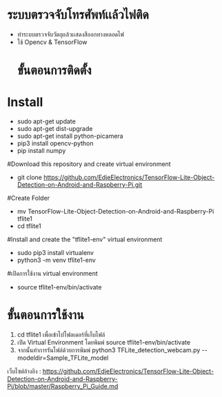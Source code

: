 # ระบบตรวจจับโทรศัพท์เเล้วไฟติด
- ทำระบบตรวจจับวัตถุเเล้วเเสดงสีออกทางหลอดไฟ
- ใช้ Opencv & TensorFlow
     # ขั้นตอนการติดตั้ง
# Install
  - sudo apt-get update
  - sudo apt-get dist-upgrade
  - sudo apt-get install python-picamera
  - pip3 install opencv-python
  - pip install numpy

  #Download this repository and create virtual environment
  - git clone https://github.com/EdjeElectronics/TensorFlow-Lite-Object-Detection-on-Android-and-Raspberry-Pi.git

  #Create Folder
  - mv TensorFlow-Lite-Object-Detection-on-Android-and-Raspberry-Pi tflite1
  - cd tflite1

  #Install and create the "tflite1-env" virtual environment
  - sudo pip3 install virtualenv
  - python3 -m venv tflite1-env

  #เปิดการใช้งาน virtual environment
  - source tflite1-env/bin/activate


# ขั้นตอนการใช้งาน
1. cd tflite1 เพื่อเข้าไปโฟลเดอร์ที่เก็บไฟล์
2. เปิด Virtual Environment โดยพิมพ์ source tflite1-env/bin/activate
3. จากนั้นทำการรันไฟล์ด้วยการพิมพ์ python3 TFLite_detection_webcam.py --modeldir=Sample_TFLite_model

เว็บไซต์อ้างอิง : https://github.com/EdjeElectronics/TensorFlow-Lite-Object-Detection-on-Android-and-Raspberry-Pi/blob/master/Raspberry_Pi_Guide.md
